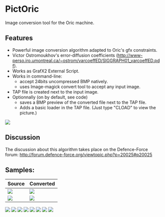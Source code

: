 # PictOric
Image conversion tool for the Oric machine.

## Features
* Powerful image conversion algorithm adapted to Oric's gfx constraints.
* Victor Ostromoukhov's error-diffusion coefficients (http://www-perso.iro.umontreal.ca/~ostrom/varcoeffED/SIGGRAPH01_varcoeffED.pdf).
* Works as GrafX2 External Script.
* Works in command-line:
	* accept 24bits uncompressed BMP natively.
	* uses Image-magick convert tool to accept any input image.
* TAP file is created next to the input image.
* Optionnally (on by default, see code) 
	* saves a BMP preview of the converted file next to the TAP file.
	* Adds a basic loader in the TAP file. (Just type "CLOAD" to view the picture.)
<img src="http://forum.defence-force.org/download/file.php?id=1672&t=1">
	
## Discussion
The discussion about this algorithm takes place on the Defence-Force forum:
http://forum.defence-force.org/viewtopic.php?p=20025#p20025


## Samples:
Source | Converted
---|----
<img src="http://forum.defence-force.org/download/file.php?id=1663&t=1"> | <img src="http://forum.defence-force.org/download/file.php?id=1660">
<img src="http://forum.defence-force.org/download/file.php?id=1678"> | <img src="http://forum.defence-force.org/download/file.php?id=1680">

<img src="http://forum.defence-force.org/download/file.php?id=1700"> <img src="http://forum.defence-force.org/download/file.php?id=1719">
<img src="http://forum.defence-force.org/download/file.php?id=1698"> <img src="http://forum.defence-force.org/download/file.php?id=1718">
<img src="http://forum.defence-force.org/download/file.php?id=1717"> <img src="http://forum.defence-force.org/download/file.php?id=1763">
<img src="http://forum.defence-force.org/download/file.php?id=1762"> <img src="http://forum.defence-force.org/download/file.php?id=1840">
